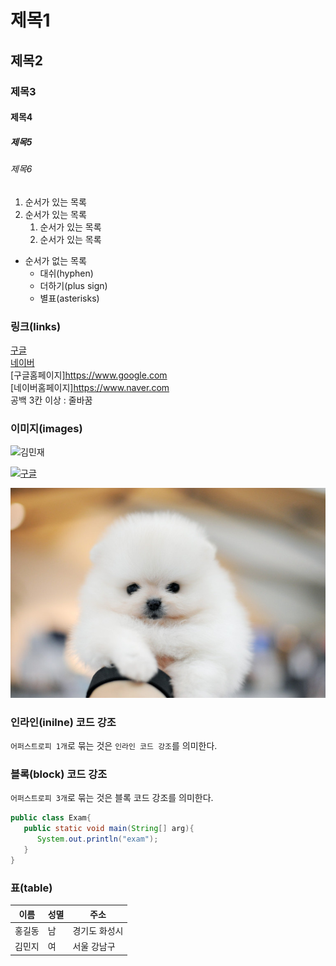 # 제목1

## 제목2

### 제목3

#### 제목4

##### 제목5

###### 제목6

1. 순서가 있는 목록
2. 순서가 있는 목록
   1. 순서가 있는 목록
   2. 순서가 있는 목록

- 순서가 없는 목록
  - 대쉬(hyphen)
  * 더하기(plus sign)
  - 별표(asterisks)

### 링크(links)

[구글](https://www.google.com)  
[네이버](https://www.naver.com)  
[구글홈페이지]<https://www.google.com>  
[네이버홈페이지]<https://www.naver.com>  
공백 3칸 이상 : 줄바꿈

### 이미지(images)

![김민재](https://search.pstatic.net/common?type=b&size=216&expire=1&refresh=true&quality=100&direct=true&src=http%3A%2F%2Fsstatic.naver.net%2Fpeople%2F1%2F202206281819545621.png)

[![구글](https://www.google.co.kr/images/branding/googlelogo/1x/googlelogo_color_272x92dp.png)](https://www.google.com)

![강아지](./asset/dog.jpg)

### 인라인(inilne) 코드 강조
`어퍼스트로피 1개`로 묶는 것은 `인라인 코드 강조`를 의미한다.

### 블록(block) 코드 강조
`어퍼스트로피 3개`로 묶는 것은 블록 코드 강조를 의미한다.
```java
public class Exam{
   public static void main(String[] arg){
      System.out.println("exam");
   }
}
```

### 표(table)
|이름|성멸|주소|
|---|---|---|
|홍길동|남|경기도 화성시|
|김민지|여|서울 강남구|



